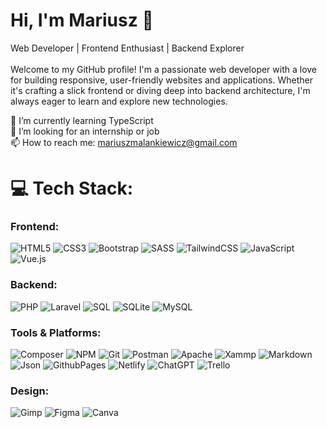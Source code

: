 # Hi, I'm Mariusz 👋<br>

Web Developer | Frontend Enthusiast | Backend Explorer<br><br>Welcome to my GitHub profile! I'm a passionate web developer with a love for building responsive, user-friendly websites and applications. Whether it's crafting a slick frontend or diving deep into backend architecture, I'm always eager to learn and explore new technologies.

🌱 I’m currently learning TypeScript<br>
🤔 I’m looking for an internship or job<br>
📫 How to reach me: mariuszmalankiewicz@gmail.com<br>

# 💻 Tech Stack:
### Frontend:<br>
![HTML5](https://img.shields.io/badge/html5-%23E34F26.svg?style=for-the-badge&logo=html5&logoColor=white)
![CSS3](https://img.shields.io/badge/css3-%231572B6.svg?style=for-the-badge&logo=css3&logoColor=white)
![Bootstrap](https://img.shields.io/badge/bootstrap-%238511FA.svg?style=for-the-badge&logo=bootstrap&logoColor=white)
![SASS](https://img.shields.io/badge/SASS-hotpink.svg?style=for-the-badge&logo=SASS&logoColor=white)
![TailwindCSS](https://img.shields.io/badge/tailwindcss-%2338B2AC.svg?style=for-the-badge&logo=tailwind-css&logoColor=white)
![JavaScript](https://img.shields.io/badge/javascript-%23323330.svg?style=for-the-badge&logo=javascript&logoColor=%23F7DF1E)
![Vue.js](https://img.shields.io/badge/vue.js-%2335495e.svg?style=for-the-badge&logo=vuedotjs&logoColor=%234FC08D)<br>
### Backend:<br>
![PHP](https://img.shields.io/badge/php-%23777BB4.svg?style=for-the-badge&logo=php&logoColor=white)
![Laravel](https://img.shields.io/badge/laravel-%23D42029.svg?style=for-the-badge&logo=laravel&logoColor=white)
![SQL](https://img.shields.io/badge/sql-%2307405e.svg?style=for-the-badge&logo=sql&logoColor=white)
![SQLite](https://img.shields.io/badge/sqlite-%2307405e.svg?style=for-the-badge&logo=sqlite&logoColor=white)
![MySQL](https://img.shields.io/badge/mysql-4479A1.svg?style=for-the-badge&logo=mysql&logoColor=white)<br>
### Tools & Platforms:<br>
![Composer](https://img.shields.io/badge/Composer-%23CB3837.svg?style=for-the-badge&logo=composer&logoColor=white)
![NPM](https://img.shields.io/badge/NPM-%23CB3837.svg?style=for-the-badge&logo=npm&logoColor=white)
![Git](https://img.shields.io/badge/git-%23F05033.svg?style=for-the-badge&logo=git&logoColor=white)
![Postman](https://img.shields.io/badge/Postman-FF6C37?style=for-the-badge&logo=postman&logoColor=white)
![Apache](https://img.shields.io/badge/apache-%23D42029.svg?style=for-the-badge&logo=apache&logoColor=white)
![Xammp](https://img.shields.io/badge/xammp-%23F05033.svg?style=for-the-badge&logo=xammp&logoColor=white)
![Markdown](https://img.shields.io/badge/markdown-%23000000.svg?style=for-the-badge&logo=markdown&logoColor=white)
![Json](https://img.shields.io/badge/json-%23000000.svg?style=for-the-badge&logo=json&logoColor=white)
![GithubPages](https://img.shields.io/badge/github%20pages-121013?style=for-the-badge&logo=github&logoColor=white)
![Netlify](https://img.shields.io/badge/netlify-%23000000.svg?style=for-the-badge&logo=netlify&logoColor=#00C7B7)
![ChatGPT](https://img.shields.io/badge/ChatGPT-%23026AA7.svg?style=for-the-badge&logo=chatgpt&logoColor=white)
![Trello](https://img.shields.io/badge/Trello-%23026AA7.svg?style=for-the-badge&logo=Trello&logoColor=white)<br>
### Design:
![Gimp](https://img.shields.io/badge/Gimp-657D8B?style=for-the-badge&logo=gimp&logoColor=white)
![Figma](https://img.shields.io/badge/figma-%23F24E1E.svg?style=for-the-badge&logo=figma&logoColor=white)
![Canva](https://img.shields.io/badge/Canva-%2300C4CC.svg?style=for-the-badge&logo=Canva&logoColor=white)   
<br>

